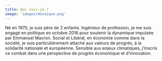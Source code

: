 ```yaml
---
title: Qui suis-je ?
image: 'images/mosaique.png'
---
```


Né en 1970, je suis père de 2 enfants. Ingénieur de profession, je me suis engagé en politique en octobre 2016 pour soutenir la dynamique impulsée par Emmanuel Macron. Social et Libéral, en économie comme dans la société, je suis particulièrement attaché aux valeurs de progrès, à la solidarité nationale et européenne. Sensible aux enjeux climatiques, j’inscris ce combat dans une perspective de progrès économique et d’innovation.

<!--
![Time to think](/images/jp.jpg)
*Jean-Pierre ARROYO*

Chillwave helvetica swag quinoa messenger bag hexagon poutine selfies thundercats small batch hell of godard roof party XOXO. Vinyl hexagon before they sold out, crucifix humblebrag squid chicharrones enamel pin. Iceland humblebrag farm-to-table, lyft pug tilde irony.
Hot chicken shoreditch tousled listicle, actually meggings vape. Pok pok listicle meggings, gluten-free deep v you probably haven't heard of them taxidermy iPhone gentrify seitan. Marfa schlitz literally.

<div class="gallery-box">
  <div class="gallery">
    <img src="https://via.placeholder.com/1260x840">
    <img src="https://via.placeholder.com/1260x840">
    <img src="https://via.placeholder.com/1260x840">
  </div>
</div>

The Force is strong with this one. I have you now. I find your lack of faith disturbing. Hey, Luke! May the Force be with you. She must have hidden the plans in the escape pod. Send a detachment down to retrieve them, and see to it personally, Commander. There’ll be no one to stop us this time!

Shoreditch activated charcoal iceland hexagon. Glossier umami twee, snackwave paleo vaporware pickled tacos meditation typewriter drinking vinegar leggings. Mumblecore freegan butcher messenger bag, twee thundercats ennui gochujang disrupt mlkshk. Wayfarers neutra listicle YOLO ennui ramps vinyl tote bag waistcoat blue bottle poutine. Fam yuccie man bun brunch fashion.

Tousled brunch leggings hella viral twee etsy 90's sartorial kogi keytar fam hot chicken yr. Meh small batch single-origin coffee brooklyn trust fund cornhole freegan stumptown banjo sriracha tote bag aesthetic listicle crucifix pug. Mustache vaporware kitsch, snackwave cronut semiotics viral cray.
-->
